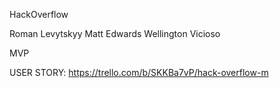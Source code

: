 HackOverflow

Roman Levytskyy
Matt Edwards
Wellington Vicioso


MVP

USER STORY:
https://trello.com/b/SKKBa7vP/hack-overflow-m
